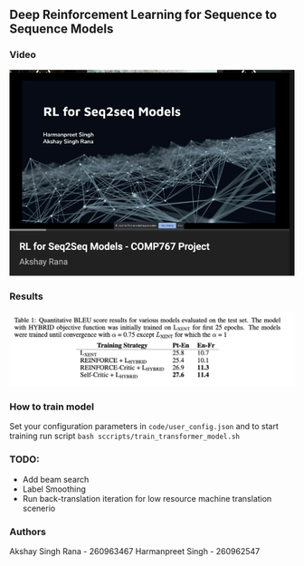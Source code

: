 ## Deep Reinforcement Learning for Sequence to Sequence Models


### Video
[![Video](https://github.com/harmanpreet93/nmt-with-rl/blob/master/scripts/seq2seq_thumbnail.png?raw=true)](https://youtu.be/AsxJsObciS8)

### Results
![alt text](https://github.com/harmanpreet93/nmt-with-rl/blob/master/scripts/rl_alg_results.png)

### How to train model
Set your configuration parameters in `code/user_config.json` and to start training run script `bash sccripts/train_transformer_model.sh`


### TODO:
- Add beam search  
- Label Smoothing
- Run back-translation iteration for low resource machine translation scenerio 

### Authors
Akshay Singh Rana - 260963467
Harmanpreet Singh - 260962547
